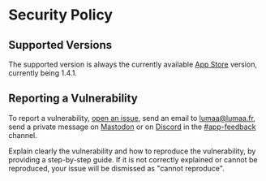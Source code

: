 # Security Policy

## Supported Versions
The supported version is always the currently available [App Store](https://d.lumaa.fr/OTTpIw) version, currently being 1.4.1.

## Reporting a Vulnerability

To report a vulnerability, [open an issue](https://github.com/lumaa-dev/BubbleApp/issues/new?assignees=&labels=&projects=&template=bug_report.md&title=[Vulnerability]+Title), send an email to [lumaa@lumaa.fr](mailto:lumaa@lumaa.fr), send a private message on [Mastodon](https://mastodonshare.com/?text=@Bubble@mastodon.online+[Vulnerability]+Explain+the+vulnerability+here) or on [Discord](https://discord.gg/MaHcRbkX46) in the [#app-feedback](https://discord.com/channels/1206293130236788846/1206314908040568852) channel.

Explain clearly the vulnerability and how to reproduce the vulnerability, by providing a step-by-step guide. If it is not correctly explained or cannot be reproduced, your issue will be dismissed as "cannot reproduce".
